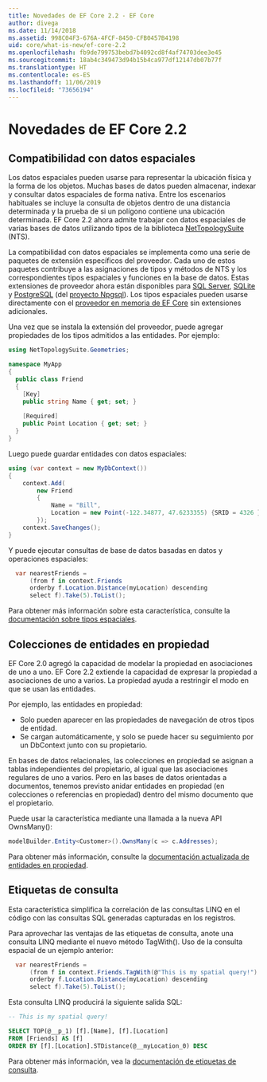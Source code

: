 ```yaml
---
title: Novedades de EF Core 2.2 - EF Core
author: divega
ms.date: 11/14/2018
ms.assetid: 998C04F3-676A-4FCF-8450-CFB0457B4198
uid: core/what-is-new/ef-core-2.2
ms.openlocfilehash: fb9de799753bebd7b4092cd8f4af74703dee3e45
ms.sourcegitcommit: 18ab4c349473d94b15b4ca977df12147db07b77f
ms.translationtype: HT
ms.contentlocale: es-ES
ms.lasthandoff: 11/06/2019
ms.locfileid: "73656194"
---
```

# <a name="new-features-in-ef-core-22"></a>Novedades de EF Core 2.2

## <a name="spatial-data-support"></a>Compatibilidad con datos espaciales

Los datos espaciales pueden usarse para representar la ubicación física y la forma de los objetos.
Muchas bases de datos pueden almacenar, indexar y consultar datos espaciales de forma nativa.
Entre los escenarios habituales se incluye la consulta de objetos dentro de una distancia determinada y la prueba de si un polígono contiene una ubicación determinada.
EF Core 2.2 ahora admite trabajar con datos espaciales de varias bases de datos utilizando tipos de la biblioteca [ NetTopologySuite ](https://github.com/NetTopologySuite/NetTopologySuite) (NTS).

La compatibilidad con datos espaciales se implementa como una serie de paquetes de extensión específicos del proveedor.
Cada uno de estos paquetes contribuye a las asignaciones de tipos y métodos de NTS y los correspondientes tipos espaciales y funciones en la base de datos.
Estas extensiones de proveedor ahora están disponibles para [SQL Server](https://www.nuget.org/packages/Microsoft.EntityFrameworkCore.SqlServer.NetTopologySuite/), [SQLite](https://www.nuget.org/packages/Microsoft.EntityFrameworkCore.Sqlite.NetTopologySuite/) y [PostgreSQL](https://www.nuget.org/packages/Npgsql.EntityFrameworkCore.PostgreSQL.NetTopologySuite/) (del [proyecto Npgsql](https://www.npgsql.org/)).
Los tipos espaciales pueden usarse directamente con el [proveedor en memoria de EF Core](xref:core/providers/in-memory/index) sin extensiones adicionales.

Una vez que se instala la extensión del proveedor, puede agregar propiedades de los tipos admitidos a las entidades. Por ejemplo:

``` csharp
using NetTopologySuite.Geometries;

namespace MyApp
{
  public class Friend
  {
    [Key]
    public string Name { get; set; }
  
    [Required]
    public Point Location { get; set; }
  }
}
```

Luego puede guardar entidades con datos espaciales:

``` csharp
using (var context = new MyDbContext())
{
    context.Add(
        new Friend
        {
            Name = "Bill",
            Location = new Point(-122.34877, 47.6233355) {SRID = 4326 }
        });
    context.SaveChanges();
}
```

Y puede ejecutar consultas de base de datos basadas en datos y operaciones espaciales:

``` csharp
  var nearestFriends =
      (from f in context.Friends
      orderby f.Location.Distance(myLocation) descending
      select f).Take(5).ToList();
```

Para obtener más información sobre esta característica, consulte la [documentación sobre tipos espaciales](xref:core/modeling/spatial).

## <a name="collections-of-owned-entities"></a>Colecciones de entidades en propiedad

EF Core 2.0 agregó la capacidad de modelar la propiedad en asociaciones de uno a uno.
EF Core 2.2 extiende la capacidad de expresar la propiedad a asociaciones de uno a varios.
La propiedad ayuda a restringir el modo en que se usan las entidades.

Por ejemplo, las entidades en propiedad:

- Solo pueden aparecer en las propiedades de navegación de otros tipos de entidad.
- Se cargan automáticamente, y solo se puede hacer su seguimiento por un DbContext junto con su propietario.

En bases de datos relacionales, las colecciones en propiedad se asignan a tablas independientes del propietario, al igual que las asociaciones regulares de uno a varios.
Pero en las bases de datos orientadas a documentos, tenemos previsto anidar entidades en propiedad (en colecciones o referencias en propiedad) dentro del mismo documento que el propietario.

Puede usar la característica mediante una llamada a la nueva API OwnsMany():

``` csharp
modelBuilder.Entity<Customer>().OwnsMany(c => c.Addresses);
```

Para obtener más información, consulte la [documentación actualizada de entidades en propiedad](xref:core/modeling/owned-entities#collections-of-owned-types).

## <a name="query-tags"></a>Etiquetas de consulta

Esta característica simplifica la correlación de las consultas LINQ en el código con las consultas SQL generadas capturadas en los registros.

Para aprovechar las ventajas de las etiquetas de consulta, anote una consulta LINQ mediante el nuevo método TagWith().
Uso de la consulta espacial de un ejemplo anterior:

``` csharp
  var nearestFriends =
      (from f in context.Friends.TagWith(@"This is my spatial query!")
      orderby f.Location.Distance(myLocation) descending
      select f).Take(5).ToList();
```

Esta consulta LINQ producirá la siguiente salida SQL:

``` sql
-- This is my spatial query!

SELECT TOP(@__p_1) [f].[Name], [f].[Location]
FROM [Friends] AS [f]
ORDER BY [f].[Location].STDistance(@__myLocation_0) DESC
```

Para obtener más información, vea la [documentación de etiquetas de consulta](xref:core/querying/tags).
